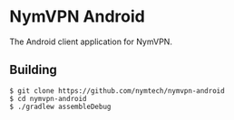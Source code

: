 # NymVPN Android

The Android client application for NymVPN.

## Building

```
$ git clone https://github.com/nymtech/nymvpn-android
$ cd nymvpn-android
$ ./gradlew assembleDebug
```

